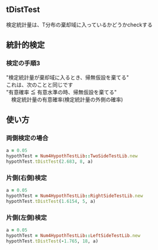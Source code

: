 tDistTest
---------
検定統計量は、T分布の棄却域に入っているかどうかcheckする

## 統計的検定
### 検定の手順3

"検定統計量が棄却域に入るとき、帰無仮設を棄てる"  
これは、次のことと同じです  
"有意確率 ≦ 有意水準の時、帰無仮設を棄てる"  
　検定統計量の有意確率(検定統計量の外側の確率)

## 使い方
### 両側検定の場合

```ruby
a = 0.05
hypothTest = Num4HypothTestLib::TwoSideTestLib.new
hypothTest.tDistTest(2.683, 8, a)
```

### 片側(右側)検定

```ruby
a = 0.05
hypothTest = Num4HypothTestLib::RightSideTestLib.new
hypothTest.tDistTest(1.6154, 5, a)
```

### 片側(左側)検定

```ruby
a = 0.05
hypothTest = Num4HypothTestLib::LeftSideTestLib.new
hypothTest.tDistTest(-1.765, 18, a)
```

